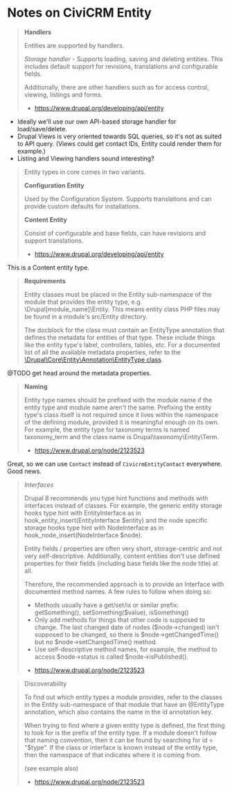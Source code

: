 # Notes on CiviCRM Entity

> **Handlers**
>
> Entities are supported by handlers.
>
> *Storage handler* - Supports loading, saving and deleting entities. This includes default support for revisions, translations and configurable fields.
>
> Additionally, there are other handlers such as for access control, viewing, listings and forms.
>
> - https://www.drupal.org/developing/api/entity

* Ideally we'll use our own API-based storage handler for load/save/delete.
* Drupal Views is very oriented towards SQL queries, so it's not as suited to API query. (Views could get contact IDs, Entity could render them for example.)
* Listing and Viewing handlers sound interesting?

> Entity types in core comes in two variants.
>
> **Configuration Entity**
>
> Used by the Configuration System. Supports translations and can provide custom defaults for installations.
>
> **Content Entity**
>
> Consist of configurable and base fields, can have revisions and support translations.
>
> - https://www.drupal.org/developing/api/entity

This is a Content entity type.

> **Requirements**
>
> Entity classes must be placed in the Entity sub-namespace of the module that provides the entity type, e.g. \Drupal\[module_name]\Entity. This means entity class PHP files may be found in a module's src/Entity directory.
>
> The docblock for the class must contain an EntityType annotation that defines the metadata for entities of that type. These include things like the entity type's label, controllers, tables, etc. For a documented list of all the available metadata properties, refer to the [\Drupal\Core\Entity\Annotation\EntityType class](https://api.drupal.org/api/drupal/core%21lib%21Drupal%21Core%21Entity%21Annotation%21EntityType.php/class/EntityType/8).

@TODO get head around the metadata properties.

> **Naming**
>
> Entity type names should be prefixed with the module name if the entity type and module name aren't the same. Prefixing the entity type's class itself is not required since it lives within the namespace of the defining module, provided it is meaningful enough on its own. For example, the entity type for taxonomy terms is named taxonomy_term and the class name is Drupal\taxonomy\Entity\Term.
>
> - https://www.drupal.org/node/2123523

Great, so we can use `Contact` instead of `CivicrmEntityContact` everywhere. Good news.

> *Interfaces*
>
> Drupal 8 recommends you type hint functions and methods with interfaces instead of classes. For example, the generic entity storage hooks type hint with EntityInterface as in hook_entity_insert(EntityInterface $entity) and the node specific storage hooks type hint with NodeInterface as in hook_node_insert(NodeInterface $node).
>
> Entity fields / properties are often very short, storage-centric and not very self-descriptive. Additionally, content entities don't use defined properties for their fields (including base fields like the node title) at all.
>
> Therefore, the recommended approach is to provide an Interface with documented method names. A few rules to follow when doing so:
>
> * Methods usually have a get/set/is or similar prefix: getSomething(), setSomething($value), isSomething()
> * Only add methods for things that other code is supposed to change. The last changed date of nodes ($node->changed) isn't supposed to be changed, so there is $node->getChangedTime() but no $node->setChangedTime() method.
> * Use self-descriptive method names, for example, the method to access $node->status is called $node->isPublished().
>
> - https://www.drupal.org/node/2123523

> Discoverability
>
> To find out which entity types a module provides, refer to the classes in the Entity sub-namespace of that module that have an @EntityType annotation, which also contains the name in the id annotation key.
>
> When trying to find where a given entity type is defined, the first thing to look for is the prefix of the entity type. If a module doesn't follow that naming convention, then it can be found by searching for id = "$type". If the class or interface is known instead of the entity type, then the namespace of that indicates where it is coming from.
>
> (see example also)
>
> - https://www.drupal.org/node/2123523
